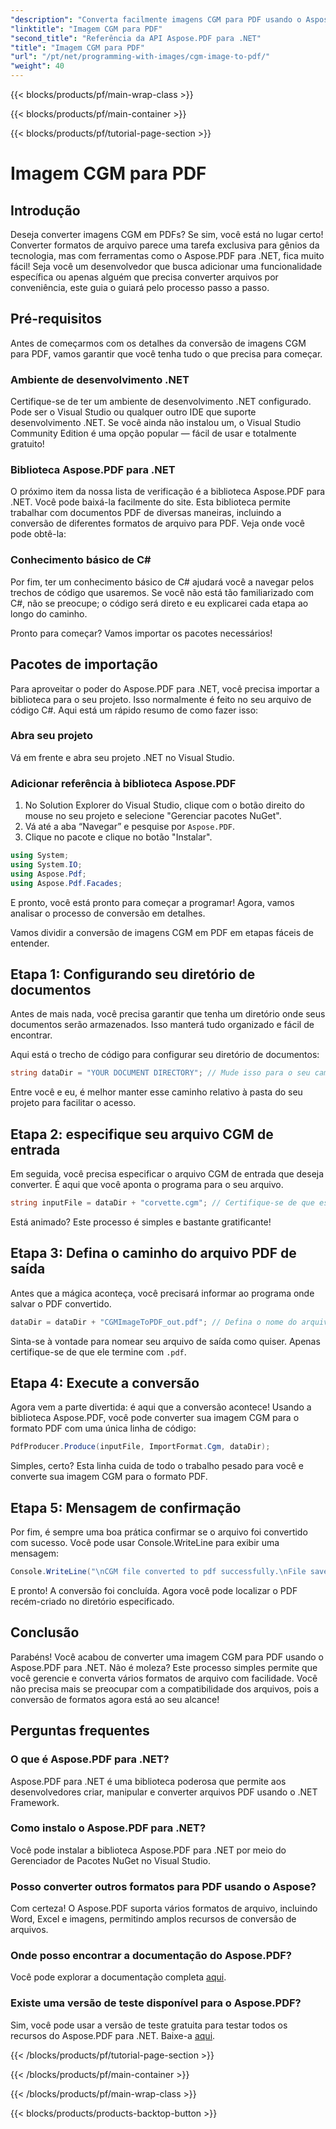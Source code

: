 ```yaml
---
"description": "Converta facilmente imagens CGM para PDF usando o Aspose.PDF para .NET. Siga este guia passo a passo simples e agilize seu processo de conversão de arquivos."
"linktitle": "Imagem CGM para PDF"
"second_title": "Referência da API Aspose.PDF para .NET"
"title": "Imagem CGM para PDF"
"url": "/pt/net/programming-with-images/cgm-image-to-pdf/"
"weight": 40
---
```


{{< blocks/products/pf/main-wrap-class >}}

{{< blocks/products/pf/main-container >}}

{{< blocks/products/pf/tutorial-page-section >}}

# Imagem CGM para PDF

## Introdução

Deseja converter imagens CGM em PDFs? Se sim, você está no lugar certo! Converter formatos de arquivo parece uma tarefa exclusiva para gênios da tecnologia, mas com ferramentas como o Aspose.PDF para .NET, fica muito fácil! Seja você um desenvolvedor que busca adicionar uma funcionalidade específica ou apenas alguém que precisa converter arquivos por conveniência, este guia o guiará pelo processo passo a passo.

## Pré-requisitos

Antes de começarmos com os detalhes da conversão de imagens CGM para PDF, vamos garantir que você tenha tudo o que precisa para começar.

### Ambiente de desenvolvimento .NET

Certifique-se de ter um ambiente de desenvolvimento .NET configurado. Pode ser o Visual Studio ou qualquer outro IDE que suporte desenvolvimento .NET. Se você ainda não instalou um, o Visual Studio Community Edition é uma opção popular — fácil de usar e totalmente gratuito!

### Biblioteca Aspose.PDF para .NET

O próximo item da nossa lista de verificação é a biblioteca Aspose.PDF para .NET. Você pode baixá-la facilmente do site. Esta biblioteca permite trabalhar com documentos PDF de diversas maneiras, incluindo a conversão de diferentes formatos de arquivo para PDF. Veja onde você pode obtê-la:

### Conhecimento básico de C#

Por fim, ter um conhecimento básico de C# ajudará você a navegar pelos trechos de código que usaremos. Se você não está tão familiarizado com C#, não se preocupe; o código será direto e eu explicarei cada etapa ao longo do caminho.

Pronto para começar? Vamos importar os pacotes necessários!

## Pacotes de importação

Para aproveitar o poder do Aspose.PDF para .NET, você precisa importar a biblioteca para o seu projeto. Isso normalmente é feito no seu arquivo de código C#. Aqui está um rápido resumo de como fazer isso:

### Abra seu projeto

Vá em frente e abra seu projeto .NET no Visual Studio. 

### Adicionar referência à biblioteca Aspose.PDF

1. No Solution Explorer do Visual Studio, clique com o botão direito do mouse no seu projeto e selecione "Gerenciar pacotes NuGet".
2. Vá até a aba “Navegar” e pesquise por `Aspose.PDF`.
3. Clique no pacote e clique no botão "Instalar".

```csharp
using System;
using System.IO;
using Aspose.Pdf;
using Aspose.Pdf.Facades;
```

E pronto, você está pronto para começar a programar! Agora, vamos analisar o processo de conversão em detalhes.

Vamos dividir a conversão de imagens CGM em PDF em etapas fáceis de entender.

## Etapa 1: Configurando seu diretório de documentos

Antes de mais nada, você precisa garantir que tenha um diretório onde seus documentos serão armazenados. Isso manterá tudo organizado e fácil de encontrar. 

Aqui está o trecho de código para configurar seu diretório de documentos:

```csharp
string dataDir = "YOUR DOCUMENT DIRECTORY"; // Mude isso para o seu caminho
```

Entre você e eu, é melhor manter esse caminho relativo à pasta do seu projeto para facilitar o acesso.

## Etapa 2: especifique seu arquivo CGM de entrada

Em seguida, você precisa especificar o arquivo CGM de entrada que deseja converter. É aqui que você aponta o programa para o seu arquivo.

```csharp
string inputFile = dataDir + "corvette.cgm"; // Certifique-se de que este arquivo existe no seu diretório
```

Está animado? Este processo é simples e bastante gratificante!

## Etapa 3: Defina o caminho do arquivo PDF de saída

Antes que a mágica aconteça, você precisará informar ao programa onde salvar o PDF convertido.

```csharp
dataDir = dataDir + "CGMImageToPDF_out.pdf"; // Defina o nome do arquivo PDF de saída
```

Sinta-se à vontade para nomear seu arquivo de saída como quiser. Apenas certifique-se de que ele termine com `.pdf`.

## Etapa 4: Execute a conversão

Agora vem a parte divertida: é aqui que a conversão acontece! Usando a biblioteca Aspose.PDF, você pode converter sua imagem CGM para o formato PDF com uma única linha de código:

```csharp
PdfProducer.Produce(inputFile, ImportFormat.Cgm, dataDir);
```

Simples, certo? Esta linha cuida de todo o trabalho pesado para você e converte sua imagem CGM para o formato PDF.

## Etapa 5: Mensagem de confirmação

Por fim, é sempre uma boa prática confirmar se o arquivo foi convertido com sucesso. Você pode usar Console.WriteLine para exibir uma mensagem:

```csharp
Console.WriteLine("\nCGM file converted to pdf successfully.\nFile saved at " + dataDir);
```

E pronto! A conversão foi concluída. Agora você pode localizar o PDF recém-criado no diretório especificado.

## Conclusão

Parabéns! Você acabou de converter uma imagem CGM para PDF usando o Aspose.PDF para .NET. Não é moleza? Este processo simples permite que você gerencie e converta vários formatos de arquivo com facilidade. Você não precisa mais se preocupar com a compatibilidade dos arquivos, pois a conversão de formatos agora está ao seu alcance!

## Perguntas frequentes

### O que é Aspose.PDF para .NET?  
Aspose.PDF para .NET é uma biblioteca poderosa que permite aos desenvolvedores criar, manipular e converter arquivos PDF usando o .NET Framework.

### Como instalo o Aspose.PDF para .NET?  
Você pode instalar a biblioteca Aspose.PDF para .NET por meio do Gerenciador de Pacotes NuGet no Visual Studio.

### Posso converter outros formatos para PDF usando o Aspose?  
Com certeza! O Aspose.PDF suporta vários formatos de arquivo, incluindo Word, Excel e imagens, permitindo amplos recursos de conversão de arquivos.

### Onde posso encontrar a documentação do Aspose.PDF?  
Você pode explorar a documentação completa [aqui](https://reference.aspose.com/pdf/net/).

### Existe uma versão de teste disponível para o Aspose.PDF?  
Sim, você pode usar a versão de teste gratuita para testar todos os recursos do Aspose.PDF para .NET. Baixe-a [aqui](https://releases.aspose.com/).

{{< /blocks/products/pf/tutorial-page-section >}}

{{< /blocks/products/pf/main-container >}}

{{< /blocks/products/pf/main-wrap-class >}}

{{< blocks/products/products-backtop-button >}}
